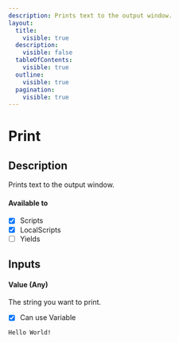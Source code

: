 ```yaml
---
description: Prints text to the output window.
layout:
  title:
    visible: true
  description:
    visible: false
  tableOfContents:
    visible: true
  outline:
    visible: true
  pagination:
    visible: true
---
```


# Print

## Description

Prints text to the output window.

#### Available to

* [x] Scripts
* [x] LocalScripts
* [ ] Yields

## Inputs

#### Value (Any)

The string you want to print.

* [x] Can use Variable

```
Hello World!
```

